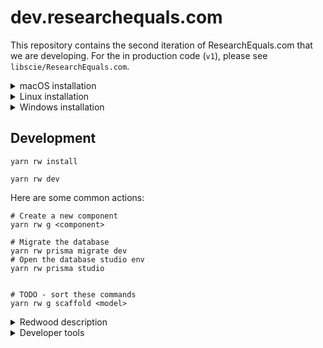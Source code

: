 # dev.researchequals.com

This repository contains the second iteration of ResearchEquals.com that we are developing. For the in production code (`v1`), please see `libscie/ResearchEquals.com`.

<details>
  <summary>macOS installation</summary>

Ensure you have `brew` installed before following this guide.

```sh
# Install nodejs + npm
brew install nodejs

# Install corepack (required for yarn)
npm install -g corepack
# Enable yarn
corepack enable

# Install dependencies
yarn install

# Install mysql
brew install mysql
# Add local variables
cp .env.example .env
echo "DATABASE_URL=mysql://root:@localhost:3306/dev-db-researchequals" >> .env

# Apply the migrations to your database
yarn rw prisma migrate dev
# Start the development environment
yarn rw dev
```

</details>

<details>
  <summary>Linux installation</summary>

To be added - see issue #6.

</details>

<details>
  <summary>Windows installation</summary>

To be added - see issue #5.

</details>

## Development

```
yarn rw install

yarn rw dev
```

Here are some common actions:

```
# Create a new component
yarn rw g <component>

# Migrate the database
yarn rw prisma migrate dev
# Open the database studio env
yarn rw prisma studio


# TODO - sort these commands
yarn rw g scaffold <model>
```

<details>
<summary>Redwood description</summary>
? Enter a name for the new migration: › create posts
```

> `rw` is short for `redwood`

You'll be prompted for the name of your migration. `create posts` will do.

Now let's generate everything we need to perform all the CRUD (Create, Retrieve, Update, Delete) actions on our `Post` model:

```
yarn redwood generate scaffold post
```

Navigate to [http://localhost:8910/posts/new](http://localhost:8910/posts/new), fill in the title and body, and click "Save".

Did we just create a post in the database? Yup! With `yarn rw generate scaffold <model>`, Redwood created all the pages, components, and services necessary to perform all CRUD actions on our posts table.

## Frontend first with Storybook

Don't know what your data models look like? That's more than ok—Redwood integrates Storybook so that you can work on design without worrying about data. Mockup, build, and verify your React components, even in complete isolation from the backend:

```
yarn rw storybook
```

Seeing "Couldn't find any stories"? That's because you need a `*.stories.{tsx,jsx}` file. The Redwood CLI makes getting one easy enough—try generating a [Cell](https://redwoodjs.com/docs/cells), Redwood's data-fetching abstraction:

```
yarn rw generate cell examplePosts
```

The Storybook server should hot reload and now you'll have four stories to work with. They'll probably look a little bland since there's no styling. See if the Redwood CLI's `setup ui` command has your favorite styling library:

```
yarn rw setup ui --help
```

## Testing with Jest

It'd be hard to scale from side project to startup without a few tests. Redwood fully integrates Jest with both the front- and back-ends, and makes it easy to keep your whole app covered by generating test files with all your components and services:

```
yarn rw test
```

To make the integration even more seamless, Redwood augments Jest with database [scenarios](https://redwoodjs.com/docs/testing#scenarios) and [GraphQL mocking](https://redwoodjs.com/docs/testing#mocking-graphql-calls).

## Ship it

Redwood is designed for both serverless deploy targets like Netlify and Vercel and serverful deploy targets like Render and AWS:

```
yarn rw setup deploy --help
```

Don't go live without auth! Lock down your app with Redwood's built-in, database-backed authentication system ([dbAuth](https://redwoodjs.com/docs/authentication#self-hosted-auth-installation-and-setup)), or integrate with nearly a dozen third-party auth providers:

```
yarn rw setup auth --help
```

## Next Steps

The best way to learn Redwood is by going through the comprehensive [tutorial](https://redwoodjs.com/docs/tutorial/foreword) and joining the community (via the [Discourse forum](https://community.redwoodjs.com) or the [Discord server](https://discord.gg/redwoodjs)).

## Quick Links

- Stay updated: read [Forum announcements](https://community.redwoodjs.com/c/announcements/5), follow us on [Twitter](https://twitter.com/redwoodjs), and subscribe to the [newsletter](https://redwoodjs.com/newsletter)
- [Learn how to contribute](https://redwoodjs.com/docs/contributing)
</details>

<details>
<summary>Developer tools</summary>

- https://placeholder.pics/
- </details>

